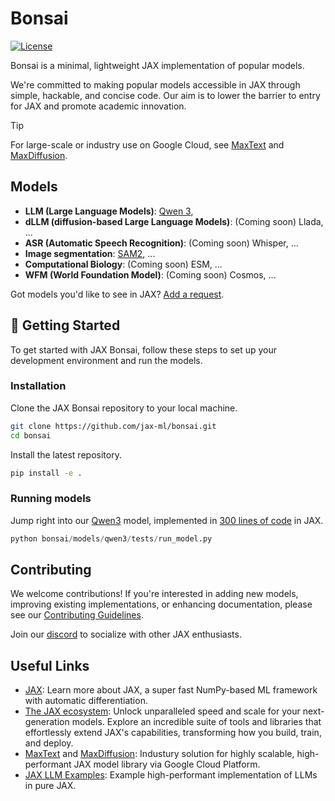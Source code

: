 #  Bonsai

[![License](https://img.shields.io/badge/License-Apache%202.0-blue.svg)](LICENSE)

Bonsai is a minimal, lightweight JAX implementation of popular models.

We're committed to making popular models accessible in JAX through simple, hackable, and concise code. Our aim is to lower the barrier to entry for JAX and promote academic innovation.


> [!TIP]
> For large-scale or industry use on Google Cloud, see [MaxText](https://github.com/AI-Hypercomputer/maxtext) and [MaxDiffusion](https://github.com/AI-Hypercomputer/maxdiffusion).


## Models

* **LLM (Large Language Models)**: [Qwen 3](bonsai/models/qwen3),
* **dLLM (diffusion-based Large Language Models)**: (Coming soon) Llada, ...
* **ASR (Automatic Speech Recognition)**: (Coming soon) Whisper, ...
* **Image segmentation**: [SAM2](bonsai/models/sam2), ...
* **Computational Biology**: (Coming soon) ESM, ...
* **WFM (World Foundation Model)**: (Coming soon) Cosmos, ...

Got models you'd like to see in JAX? [Add a request](https://github.com/jax-ml/bonsai/issues).

## 🏁 Getting Started

To get started with JAX Bonsai, follow these steps to set up your development environment and run the models.

### Installation

Clone the JAX Bonsai repository to your local machine.

```bash
git clone https://github.com/jax-ml/bonsai.git
cd bonsai
```

Install the latest repository.
```bash
pip install -e .
```

### Running models

Jump right into our [Qwen3](bonsai/models/qwen3) model, implemented in [300 lines of code](bonsai/models/qwen3/modeling.py) in JAX.

```python
python bonsai/models/qwen3/tests/run_model.py
```


## Contributing

We welcome contributions!
If you're interested in adding new models, improving existing implementations, or enhancing documentation, please see our [Contributing Guidelines](CONTRIBUTING.md).

Join our [discord](https://discord.gg/77FrhNQb) to socialize with other JAX enthusiasts.

## Useful Links
* [JAX](https://docs.jax.dev/en/latest/quickstart.html): Learn more about JAX, a super fast NumPy-based ML framework with automatic differentiation.
* [The JAX ecosystem](https://docs.jaxstack.ai/en/latest/getting_started.html): Unlock unparalleled speed and scale for your next-generation models. Explore an incredible suite of tools and libraries that effortlessly extend JAX's capabilities, transforming how you build, train, and deploy.
* [MaxText](https://github.com/AI-Hypercomputer/maxtext) and [MaxDiffusion](https://github.com/AI-Hypercomputer/maxdiffusion): Industury solution for highly scalable, high-performant JAX model library via Google Cloud Platform.
* [JAX LLM Examples](https://github.com/jax-ml/jax-llm-examples): Example high-performant implementation of LLMs in pure JAX.
